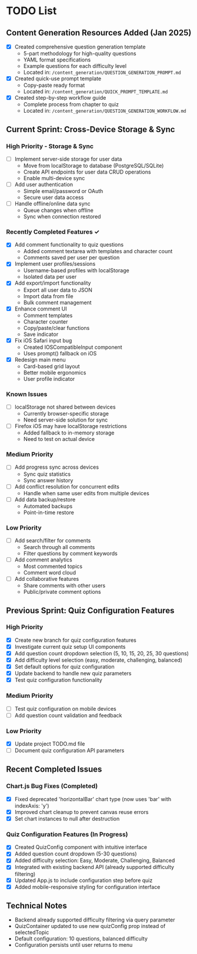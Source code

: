 # TODO List

## Content Generation Resources Added (Jan 2025)
- [x] Created comprehensive question generation template
  - 5-part methodology for high-quality questions
  - YAML format specifications
  - Example questions for each difficulty level
  - Located in: `/content_generation/QUESTION_GENERATION_PROMPT.md`
- [x] Created quick-use prompt template
  - Copy-paste ready format
  - Located in: `/content_generation/QUICK_PROMPT_TEMPLATE.md`
- [x] Created step-by-step workflow guide
  - Complete process from chapter to quiz
  - Located in: `/content_generation/QUESTION_GENERATION_WORKFLOW.md`

## Current Sprint: Cross-Device Storage & Sync

### High Priority - Storage & Sync
- [ ] Implement server-side storage for user data
  - Move from localStorage to database (PostgreSQL/SQLite)
  - Create API endpoints for user data CRUD operations
  - Enable multi-device sync
- [ ] Add user authentication
  - Simple email/password or OAuth
  - Secure user data access
- [ ] Handle offline/online data sync
  - Queue changes when offline
  - Sync when connection restored

### Recently Completed Features ✓
- [x] Add comment functionality to quiz questions
  - Added comment textarea with templates and character count
  - Comments saved per user per question
- [x] Implement user profiles/sessions
  - Username-based profiles with localStorage
  - Isolated data per user
- [x] Add export/import functionality
  - Export all user data to JSON
  - Import data from file
  - Bulk comment management
- [x] Enhance comment UI
  - Comment templates
  - Character counter
  - Copy/paste/clear functions
  - Save indicator
- [x] Fix iOS Safari input bug
  - Created IOSCompatibleInput component
  - Uses prompt() fallback on iOS
- [x] Redesign main menu
  - Card-based grid layout
  - Better mobile ergonomics
  - User profile indicator

### Known Issues
- [ ] localStorage not shared between devices
  - Currently browser-specific storage
  - Need server-side solution for sync
- [ ] Firefox iOS may have localStorage restrictions
  - Added fallback to in-memory storage
  - Need to test on actual device

### Medium Priority
- [ ] Add progress sync across devices
  - Sync quiz statistics
  - Sync answer history
- [ ] Add conflict resolution for concurrent edits
  - Handle when same user edits from multiple devices
- [ ] Add data backup/restore
  - Automated backups
  - Point-in-time restore

### Low Priority
- [ ] Add search/filter for comments
  - Search through all comments
  - Filter questions by comment keywords
- [ ] Add comment analytics
  - Most commented topics
  - Comment word cloud
- [ ] Add collaborative features
  - Share comments with other users
  - Public/private comment options

## Previous Sprint: Quiz Configuration Features

### High Priority
- [x] Create new branch for quiz configuration features
- [x] Investigate current quiz setup UI components
- [x] Add question count dropdown selection (5, 10, 15, 20, 25, 30 questions)
- [x] Add difficulty level selection (easy, moderate, challenging, balanced)
- [x] Set default options for quiz configuration
- [x] Update backend to handle new quiz parameters
- [x] Test quiz configuration functionality

### Medium Priority
- [ ] Test quiz configuration on mobile devices
- [ ] Add question count validation and feedback

### Low Priority
- [x] Update project TODO.md file
- [ ] Document quiz configuration API parameters

## Recent Completed Issues

### Chart.js Bug Fixes (Completed)
- [x] Fixed deprecated 'horizontalBar' chart type (now uses 'bar' with indexAxis: 'y')
- [x] Improved chart cleanup to prevent canvas reuse errors
- [x] Set chart instances to null after destruction

### Quiz Configuration Features (In Progress)
- [x] Created QuizConfig component with intuitive interface
- [x] Added question count dropdown (5-30 questions)
- [x] Added difficulty selection: Easy, Moderate, Challenging, Balanced
- [x] Integrated with existing backend API (already supported difficulty filtering)
- [x] Updated App.js to include configuration step before quiz
- [x] Added mobile-responsive styling for configuration interface

## Technical Notes
- Backend already supported difficulty filtering via query parameter
- QuizContainer updated to use new quizConfig prop instead of selectedTopic
- Default configuration: 10 questions, balanced difficulty
- Configuration persists until user returns to menu
